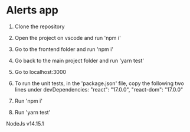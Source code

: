 # Alerts app

1. Clone the repository
2. Open the project on vscode and run 'npm i'
3. Go to the frontend folder and run 'npm i'
4. Go back to the main project folder and run 'yarn test'
5. Go to localhost:3000

6. To run the unit tests, in the 'package.json' file, copy the following two lines under devDependencies:
    "react": "17.0.0",
    "react-dom": "17.0.0"
7. Run 'npm i'
8. Run 'yarn test'


NodeJs v14.15.1
